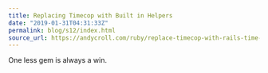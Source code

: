 ```yaml
---
title: Replacing Timecop with Built in Helpers
date: "2019-01-31T04:31:33Z"
permalink: blog/s12/index.html
source_url: https://andycroll.com/ruby/replace-timecop-with-rails-time-helpers-in-rspec/
---
```


One less gem is always a win.
